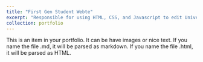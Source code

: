 ```yaml
---
title: "First Gen Student Webte"
excerpt: "Responsible for using HTML, CSS, and Javascript to edit University websites<br/><img src='/images/first-gen.png'>"
collection: portfolio
---
```


This is an item in your portfolio. It can be have images or nice text. If you name the file .md, it will be parsed as markdown. If you name the file .html, it will be parsed as HTML. 
